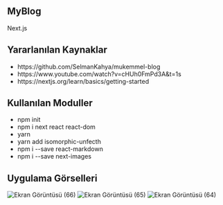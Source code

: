 ## MyBlog
Next.js

## Yararlanılan Kaynaklar
<ul>
  <li>https://github.com/SelmanKahya/mukemmel-blog</li>
  <li>https://www.youtube.com/watch?v=cHUh0FmPd3A&t=1s</li>
  <li>https://nextjs.org/learn/basics/getting-started</li>
</ul>

## Kullanılan Moduller

<ul>
  <li>npm init</li>
  <li>npm i next react react-dom</li>
  <li>yarn</li>
  <li>yarn add isomorphic-unfecth</li>
  <li>npm i --save react-markdown</li>
  <li>npm i --save next-images</li>
</ul>

## Uygulama Görselleri
![Ekran Görüntüsü (66)](https://user-images.githubusercontent.com/48350459/74428383-ef354600-4e69-11ea-82a3-bae72d85a145.png)
![Ekran Görüntüsü (65)](https://user-images.githubusercontent.com/48350459/74428389-f2303680-4e69-11ea-9086-4f4a5252b487.png)
![Ekran Görüntüsü (64)](https://user-images.githubusercontent.com/48350459/74428393-f65c5400-4e69-11ea-929c-b437f61e0699.png)


<!--## Uygulamayı Bilgisyarınızda çalıştırmak için:
Dosya yolunun açık olduğu terminale "yarn dev" yazmak yeterli. :D-->


